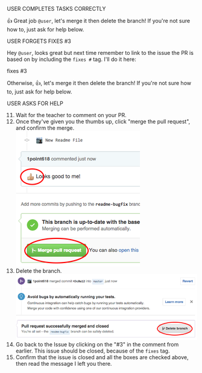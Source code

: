 USER COMPLETES TASKS CORRECTLY

:+1: Great job `@user`, let's merge it then delete the branch! If you're not sure how to, just ask for help below.


USER FORGETS FIXES #3

Hey `@user`, looks great but next time remember to link to the issue the PR is based on by including the `fixes #` tag. I'll do it here:

fixes #3

Otherwise, :+1:, let's merge it then delete the branch! If you're not sure how to, just ask for help below.


USER ASKS FOR HELP

11. Wait for the teacher to comment on your PR. 
12. Once they've given you the thumbs up, click "merge the pull request", and confirm the merge.  
  ![Merge PR](https://raw.githubusercontent.com/1point618/codename-exemplar/master/img/merge-pr.png)
13. Delete the branch.  
  ![Delete Branch](https://raw.githubusercontent.com/1point618/codename-exemplar/master/img/delete-branch.png)
14. Go back to the Issue by clicking on the "#3" in the comment from earlier. This issue should be closed, because of the `fixes` tag.
15. Confirm that the issue is closed and all the boxes are checked above, then read the message I left you there.